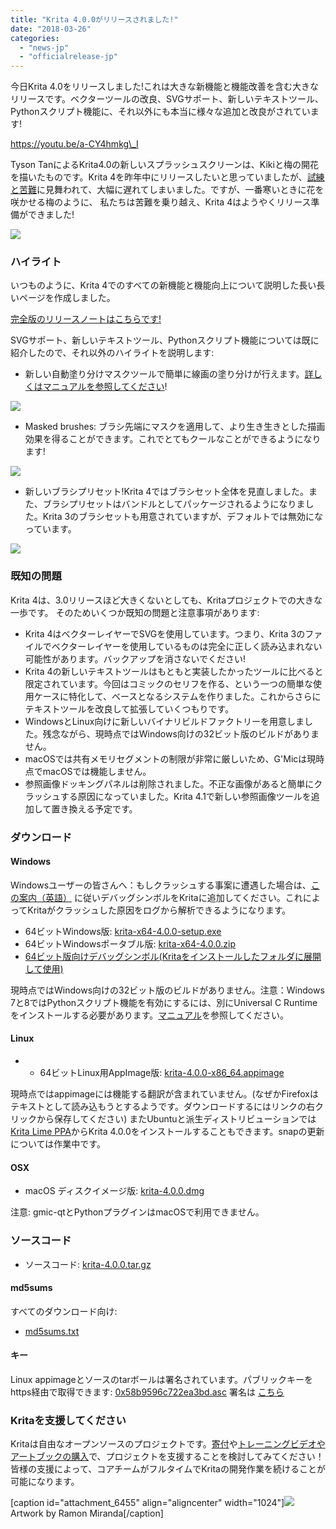 ```yaml
---
title: "Krita 4.0.0がリリースされました!"
date: "2018-03-26"
categories: 
  - "news-jp"
  - "officialrelease-jp"
---
```


今日Krita 4.0をリリースしました!これは大きな新機能と機能改善を含む大きなリリースです。ベクターツールの改良、SVGサポート、新しいテキストツール、Pythonスクリプト機能に、それ以外にも本当に様々な追加と改良がされています!

https://youtu.be/a-CY4hmkg\_I

Tyson TanによるKrita4.0の新しいスプラッシュスクリーンは、Kikiと梅の開花を描いたものです。Krita 4を昨年中にリリースしたいと思っていましたが、[試練と苦難](https://krita.org/en/item/krita-foundation-update/)に見舞われて、大幅に遅れてしまいました。ですが、一番寒いときに花を咲かせる梅のように、 私たちは苦難を乗り越え、Krita 4はようやくリリース準備ができました!

[![](/images/posts/2018/kiki_4.0_sm-1-1024x463.png)](https://krita.org/wp-content/uploads/2018/03/kiki_4.0_sm-1.png)

### ハイライト

いつものように、Krita 4でのすべての新機能と機能向上について説明した長い長いページを作成しました。

[完全版のリリースノートはこちらです!](https://krita.org/jp/krita-4-0-release-notes-jp/)

SVGサポート、新しいテキストツール、Pythonスクリプト機能については既に紹介したので、それ以外のハイライトを説明します:

- 新しい自動塗り分けマスクツールで簡単に線画の塗り分けが行えます。[詳しくはマニュアルを参照してください](https://docs.krita.org/Colorize_Mask)!

[![](/images/posts/2018/colorize-mask.png)](https://krita.org/wp-content/uploads/2018/02/colorize-mask.png)

- Masked brushes: ブラシ先端にマスクを適用して、より生き生きとした描画効果を得ることができます。これでとてもクールなことができるようになります!

[![](/images/posts/2018/waterpaint.gif)](https://krita.org/wp-content/uploads/2018/02/waterpaint.gif)

- 新しいブラシプリセット!Krita 4ではブラシセット全体を見直しました。また、ブラシプリセットはバンドルとしてパッケージされるようになりました。Krita 3のブラシセットも用意されていますが、デフォルトでは無効になっています。

[![](/images/posts/2018/bundles.png)](https://krita.org/wp-content/uploads/2018/03/bundles.png)

### 既知の問題

Krita 4は、3.0リリースほど大きくないとしても、Kritaプロジェクトでの大きな一歩です。 そのためいくつか既知の問題と注意事項があります:

- Krita 4はベクターレイヤーでSVGを使用しています。つまり、Krita 3のファイルでベクターレイヤーを使用しているものは完全に正しく読み込まれない可能性があります。バックアップを消さないでください!
- Krita 4の新しいテキストツールはもともと実装したかったツールに比べると限定されています。今回はコミックのセリフを作る、という一つの簡単な使用ケースに特化して、ベースとなるシステムを作りました。これからさらにテキストツールを改良して拡張していくつもりです。
- WindowsとLinux向けに新しいバイナリビルドファクトリーを用意しました。残念ながら、現時点ではWindows向けの32ビット版のビルドがありません。
- macOSでは共有メモリセグメントの制限が非常に厳しいため、G'Micは現時点でmacOSでは機能しません。
- 参照画像ドッキングパネルは削除されました。不正な画像があると簡単にクラッシュする原因になっていました。Krita 4.1で新しい参照画像ツールを追加して置き換える予定です。

### ダウンロード

#### Windows

Windowsユーザーの皆さんへ：もしクラッシュする事案に遭遇した場合は、[この案内（英語）](https://docs.krita.org/Dr._Mingw_debugger) に従いデバッグシンボルをKritaに追加してください。これによってKritaがクラッシュした原因をログから解析できるようになります。

- 64ビットWindows版: [krita-x64-4.0.0-setup.exe](https://download.kde.org/stable/krita/4.0.0/krita-x64-4.0.0-setup.exe)
- 64ビットWindowsポータブル版: [krita-x64-4.0.0.zip](https://download.kde.org/stable/krita/4.0.0/krita-x64-4.0.0.zip)
- [64ビット版向けデバッグシンボル(Kritaをインストールしたフォルダに展開して使用)](https://download.kde.org/stable/krita/4.0.0/krita-x64-4.0.0-dbg.zip)

現時点ではWindows向けの32ビット版のビルドがありません。注意：Windows 7と8ではPythonスクリプト機能を有効にするには、別にUniversal C Runtimeをインストールする必要があります。[マニュアル](https://docs.krita.org/Introduction_to_Python_Scripting#Technical_Details)を参照してください。

#### Linux

- - 64ビットLinux用AppImage版: [krita-4.0.0-x86\_64.appimage](https://download.kde.org/stable/krita/4.0.0/krita-4.0.0-x86_64.appimage)

現時点ではappimageには機能する翻訳が含まれていません。(なぜかFirefoxはテキストとして読み込もうとするようです。ダウンロードするにはリンクの右クリックから保存してください) またUbuntuと派生ディストリビューションでは[Krita Lime PPA](https://launchpad.net/%7Ekritalime/+archive/ubuntu/ppa)からKrita 4.0.0をインストールすることもできます。snapの更新については作業中です。

#### OSX

- macOS ディスクイメージ版: [krita-4.0.0.dmg](https://download.kde.org/stable/krita/4.0.0/krita-4.0.0.dmg)

注意: gmic-qtとPythonプラグインはmacOSで利用できません。

### ソースコード

- ソースコード: [krita-4.0.0.tar.gz](https://download.kde.org/stable/krita/4.0.0/krita-4.0.0.tar.gz)

#### md5sums

すべてのダウンロード向け:

- [md5sums.txt](https://download.kde.org/stable/krita/4.0.0/md5sums.txt)

#### キー

Linux appimageとソースのtarボールは署名されています。パブリックキーをhttps経由で取得できます: [0x58b9596c722ea3bd.asc](https://share.kde.org/index.php/s/fJ99V5mZvuyD0z8) 署名は [こちら](http://download.kde.org/stable/krita/4.0.0/)

### Kritaを支援してください

Kritaは自由なオープンソースのプロジェクトです。[寄付](https://krita.org/jp/support-us-jp/donations-jp/)や[トレーニングビデオやアートブックの購入](https://krita.org/jp/support-us-jp/shop-jp/)で、プロジェクトを支援することを検討してみてください！皆様の支援によって、コアチームがフルタイムでKritaの開発作業を続けることが可能になります。

\[caption id="attachment\_6455" align="aligncenter" width="1024"\][![](/images/posts/2018/Krita4_Alegoric_final.png)](https://krita.org/wp-content/uploads/2018/03/Krita4_Alegoric_final.png) Artwork by Ramon Miranda\[/caption\]
